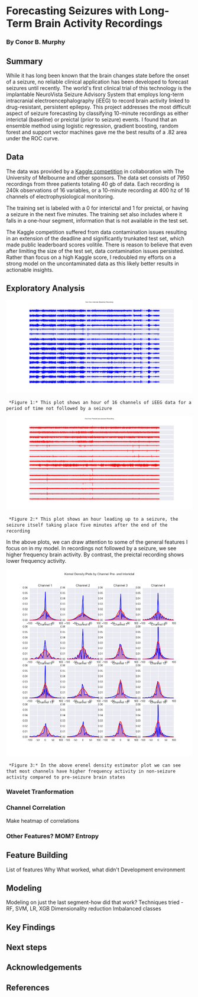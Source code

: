# Forecasting Seizures with Long-Term Brain Activity Recordings
### By Conor B. Murphy

## Summary

While it has long been known that the brain changes state before the onset of a seizure, no reliable clinical application has been developed to forecast seizures until recently.  The world's first clinical trial of this technology is the implantable NeuroVista Seizure Advisory System that employs long-term intracranial electroencephalography (iEEG) to record brain activity linked to drug-resistant, persistent epilepsy.  This project addresses the most difficult aspect of seizure forecasting by classifying 10-minute recordings as either interictal (baseline) or preictal (prior to seizure) events.  I found that an ensemble method using logistic regression, gradient boosting, random forest and support vector machines gave me the best results of a .82 area under the ROC curve.

## Data

The data was provided by a [Kaggle competition](https://www.kaggle.com/c/melbourne-university-seizure-prediction) in collaboration with The University of Melbourne and other sponsors.  The data set consists of 7950 recordings from three patients totaling 40 gb of data.  Each recording is 240k observations of 16 variables, or a 10-minute recording at 400 hz of 16 channels of electrophysiological monitoring.

The training set is labeled with a 0 for interictal and 1 for preictal, or having a seizure in the next five minutes.  The training set also includes where it falls in a one-hour segment, information that is not available in the test set.

The Kaggle competition suffered from data contamination issues resulting in an extension of the deadline and significantly trunkated test set, which made public leaderboard scores volitile.  There is reason to believe that even after limiting the size of the test set, data contamination issues persisted.  Rather than focus on a high Kaggle score, I redoubled my efforts on a strong model on the uncontaminated data as this likely better results in actionable insights.

## Exploratory Analysis

![Image of an Interictal Recording](https://github.com/conorbmurphy/predicting-seizures/blob/master/figures/interictal.png)

     *Figure 1:* This plot shows an hour of 16 channels of iEEG data for a period of time not followed by a seizure

![Image of a Preictal Recording](https://github.com/conorbmurphy/predicting-seizures/blob/master/figures/preictal.png)

     *Figure 2:* This plot shows an hour leading up to a seizure, the seizure itself taking place five minutes after the end of the recording

In the above plots, we can draw attention to some of the general features I focus on in my model.  In recordings not followed by a seizure, we see higher frequency brain activity.  By contrast, the preictal recording shows lower frequency activity.

![KDE Plot](https://github.com/conorbmurphy/predicting-seizures/blob/master/figures/kde2.png)

     *Figure 3:* In the above erenel density estimator plot we can see that most channels have higher frequency activity in non-seizure activity compared to pre-seizure brain states

### Wavelet Tranformation



### Channel Correlation

Make heatmap of correlations

### Other Features?  MOM?  Entropy

## Feature Building

List of features
Why
What worked, what didn't
Development environment

## Modeling

Modeling on just the last segment-how did that work?
Techniques tried - RF, SVM, LR, XGB
Dimensionality reduction
Imbalanced classes

## Key Findings

## Next steps

## Acknowledgements

## References
